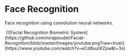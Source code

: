 # Face Recognition

Face recognition using convolution neural networks.

<img src = "">
[![Facial Recognition Biometric System](https://github.com/nirajpoudel/Facial-Recognition/blob/master/Images/youtube.png?raw=true)](https://www.youtube.com/watch?v=eCd8uutKZpw&t=3s)
